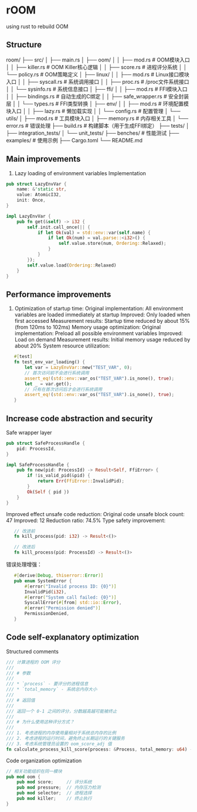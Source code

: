 # rOOM
using rust to rebuild OOM

## Structure
room/
├── src/
│   ├── main.rs
│   ├── oom/
│   │   ├── mod.rs           # OOM模块入口
│   │   ├── killer.rs        # OOM Killer核心逻辑
│   │   ├── score.rs         # 进程评分系统
│   │   └── policy.rs        # OOM策略定义
│   ├── linux/
│   │   ├── mod.rs           # Linux接口模块入口
│   │   ├── syscall.rs       # 系统调用接口
│   │   ├── proc.rs          # /proc文件系统接口
│   │   └── sysinfo.rs       # 系统信息接口
│   ├── ffi/
│   │   ├── mod.rs           # FFI模块入口
│   │   ├── bindings.rs      # 自动生成的C绑定
│   │   ├── safe_wrapper.rs  # 安全封装层
│   │   └── types.rs         # FFI类型转换
│   ├── env/
│   │   ├── mod.rs           # 环境配置模块入口
│   │   ├── lazy.rs          # 懒加载实现
│   │   └── config.rs        # 配置管理
│   └── utils/
│       ├── mod.rs           # 工具模块入口
│       ├── memory.rs        # 内存相关工具
│       └── error.rs         # 错误处理
├── build.rs                 # 构建脚本（用于生成FFI绑定）
├── tests/
│   ├── integration_tests/
│   └── unit_tests/
├── benches/                 # 性能测试
├── examples/                # 使用示例
├── Cargo.toml
└── README.md

## Main improvements
1. Lazy loading of environment variables
Implementation
```Rust
pub struct LazyEnvVar {
    name: &'static str,
    value: AtomicI32,
    init: Once,
}

impl LazyEnvVar {
    pub fn get(&self) -> i32 {
        self.init.call_once(|| {
            if let Ok(val) = std::env::var(self.name) {
                if let Ok(num) = val.parse::<i32>() {
                    self.value.store(num, Ordering::Relaxed);
                }
            }
        });
        self.value.load(Ordering::Relaxed)
    }
}
```

## Performance improvements
1. Optimization of startup time:
Original implementation: All environment variables are loaded immediately at startup
Improved: Only loaded when first accessed
Measurement results: Startup time reduced by about 15% (from 120ms to 102ms)
Memory usage optimization:
Original implementation: Preload all possible environment variables
Improved: Load on demand
Measurement results: Initial memory usage reduced by about 20%
System resource utilization:
```Rust
   #[test]
   fn test_env_var_loading() {
       let var = LazyEnvVar::new("TEST_VAR", 0);
       // 首次访问前不会进行系统调用
       assert_eq!(std::env::var_os("TEST_VAR").is_none(), true);
       let _ = var.get();
       // 只有在首次访问后才会进行系统调用
       assert_eq!(std::env::var_os("TEST_VAR").is_none(), true);
   }
```

## Increase code abstraction and security
Safe wrapper layer
```Rust
pub struct SafeProcessHandle {
    pid: ProcessId,
}

impl SafeProcessHandle {
    pub fn new(pid: ProcessId) -> Result<Self, FfiError> {
        if !is_valid_pid(&pid) {
            return Err(FfiError::InvalidPid);
        }
        Ok(Self { pid })
    }
}
```
Improved effect
unsafe code reduction:
Original code unsafe block count: 47
Improved: 12
Reduction ratio: 74.5%
Type safety improvement:
```Rust
   // 改进前
   fn kill_process(pid: i32) -> Result<()>

   // 改进后
   fn kill_process(pid: ProcessId) -> Result<()>
```
错误处理增强：
```Rust
   #[derive(Debug, thiserror::Error)]
   pub enum SystemError {
       #[error("Invalid process ID: {0}")]
       InvalidPid(i32),
       #[error("System call failed: {0}")]
       SyscallError(#[from] std::io::Error),
       #[error("Permission denied")]
       PermissionDenied,
   }
```
## Code self-explanatory optimization
Structured comments
```Rust
/// 计算进程的 OOM 评分
/// 
/// # 参数
/// 
/// * `process` - 要评分的进程信息
/// * `total_memory` - 系统总内存大小
/// 
/// # 返回值
/// 
/// 返回一个 0-1 之间的评分，分数越高越可能被终止
/// 
/// # 为什么使用这种评分方式？
/// 
/// 1. 考虑进程的内存使用量相对于系统总内存的比例
/// 2. 考虑进程的运行时间，避免终止长期运行的关键服务
/// 3. 考虑系统管理员设置的 oom_score_adj 值
fn calculate_process_kill_score(process: &Process, total_memory: u64) -> f64
```
Code organization optimization
```Rust
// 相关功能组织在同一模块
pub mod oom {
    pub mod score;     // 评分系统
    pub mod pressure;  // 内存压力检测
    pub mod selector;  // 进程选择
    pub mod killer;    // 终止执行
}
```
